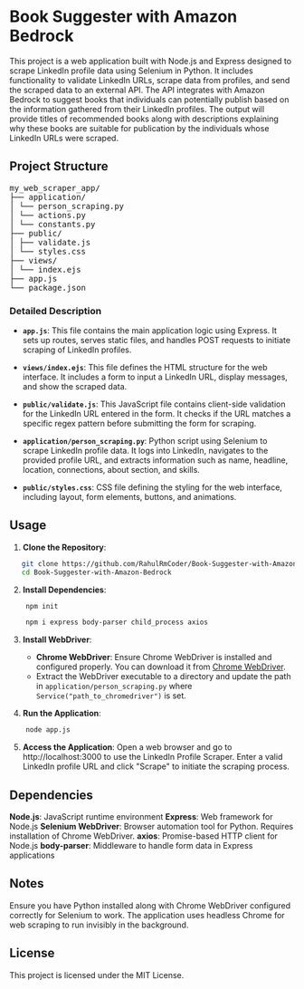 # Book Suggester with Amazon Bedrock

This project is a web application built with Node.js and Express designed to scrape LinkedIn profile data using Selenium in Python. It includes functionality to validate LinkedIn URLs, scrape data from profiles, and send the scraped data to an external API. The API integrates with Amazon Bedrock to suggest books that individuals can potentially publish based on the information gathered from their LinkedIn profiles. The output will provide titles of recommended books along with descriptions explaining why these books are suitable for publication by the individuals whose LinkedIn URLs were scraped.

## Project Structure

<pre>my_web_scraper_app/
├── application/
│ └── person_scraping.py
│ └── actions.py
│ └── constants.py
├── public/
│ ├── validate.js
│ └── styles.css
├── views/
│ └── index.ejs
├── app.js
└── package.json</pre>


### Detailed Description

- **`app.js`**: This file contains the main application logic using Express. It sets up routes, serves static files, and handles POST requests to initiate scraping of LinkedIn profiles.

- **`views/index.ejs`**: This file defines the HTML structure for the web interface. It includes a form to input a LinkedIn URL, display messages, and show the scraped data.

- **`public/validate.js`**: This JavaScript file contains client-side validation for the LinkedIn URL entered in the form. It checks if the URL matches a specific regex pattern before submitting the form for scraping.

- **`application/person_scraping.py`**: Python script using Selenium to scrape LinkedIn profile data. It logs into LinkedIn, navigates to the provided profile URL, and extracts information such as name, headline, location, connections, about section, and skills.

- **`public/styles.css`**: CSS file defining the styling for the web interface, including layout, form elements, buttons, and animations.

## Usage

1. **Clone the Repository**:
```bash
   git clone https://github.com/RahulRmCoder/Book-Suggester-with-Amazon-Bedrock.git
   cd Book-Suggester-with-Amazon-Bedrock
```
2. **Install Dependencies**:
```bash
    npm init
```
```bash
    npm i express body-parser child_process axios
```
3. **Install WebDriver**:
   - **Chrome WebDriver**: Ensure Chrome WebDriver is installed and configured properly. You can download it from [Chrome WebDriver](https://googlechromelabs.github.io/chrome-for-testing/).
   - Extract the WebDriver executable to a directory and update the path in `application/person_scraping.py` where `Service("path_to_chromedriver")` is set.

4. **Run the Application**:
```bash
    node app.js
```

5. **Access the Application**:
Open a web browser and go to http://localhost:3000 to use the LinkedIn Profile Scraper. Enter a valid LinkedIn profile URL and click "Scrape" to initiate the scraping process.

## Dependencies

**Node.js**: JavaScript runtime environment
**Express**: Web framework for Node.js
**Selenium WebDriver**: Browser automation tool for Python. Requires installation of Chrome WebDriver.
**axios**: Promise-based HTTP client for Node.js
**body-parser**: Middleware to handle form data in Express applications

## Notes

Ensure you have Python installed along with Chrome WebDriver configured correctly for Selenium to work.
The application uses headless Chrome for web scraping to run invisibly in the background.

## License
This project is licensed under the MIT License.
